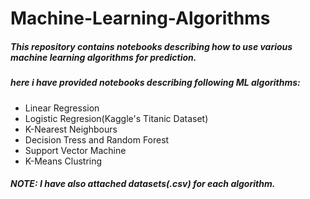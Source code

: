 # Machine-Learning-Algorithms
##### This repository contains notebooks describing how to use various machine learning algorithms for prediction.
##### here i have provided notebooks describing following ML algorithms:
* Linear Regression
* Logistic Regresion(Kaggle's Titanic Dataset)
* K-Nearest Neighbours
* Decision Tress and Random Forest
* Support Vector Machine
* K-Means Clustring

##### NOTE: I have also attached datasets(.csv) for each algorithm.

